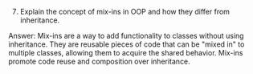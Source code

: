7. Explain the concept of mix-ins in OOP and how they differ from inheritance.

Answer: Mix-ins are a way to add functionality to classes without using inheritance. They are reusable pieces of code that can be "mixed in" to multiple classes, allowing them to acquire the shared behavior. Mix-ins promote code reuse and composition over inheritance.
